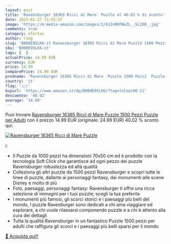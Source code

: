 ```yaml
---
layout: post
title: 'Ravensburger 16365 Ricci di Mare  Puzzle al 40.02 % di sconto'
date: 2021-01-27 11:53:37
image: 'https://m.media-amazon.com/images/I/61ZnRKPWaZL._SL200_.jpg'
comments: true
category: ofertas
author: ring
slug: 'B000E95LK6-it Ravensburger 16365 Ricci di Mare Puzzle 1500 Pezzi Puzzle...'
sku: 'B000E95LK6-it'
tags: [  ]
actualPrice: 14.99 EUR
currency: EUR
price: 14.99
comparePrice: 24.99 EUR
prodname: 'Ravensburger 16365 Ricci di Mare  Puzzle 1500 Pezzi  Puzzle per Adulti'
country: 'it'
flag: '🇮🇹'
buyurl: 'https://www.amazon.it/dp/B000E95LK6/?tag=tolees00-21'
descuento: '40.02'
average: '14.99'
---
```


Puoi trovare [Ravensburger 16365 Ricci di Mare  Puzzle 1500 Pezzi  Puzzle per Adulti](https://www.amazon.it/dp/B000E95LK6/?tag=tolees00-21) con il prezzo 14.99 EUR (originale: 24.99 EUR) 40.02 % sconto qui:

[![Ravensburger 16365 Ricci di Mare  Puzzle](https://m.media-amazon.com/images/I/61ZnRKPWaZL._SL200_.jpg)](https://www.amazon.it/dp/B000E95LK6/?tag=tolees00-21)

ℹ️:

- Il Puzzle da 1000 pezzi ha dimensioni 70x50 cm ed è prodotto con la tecnologia Soft Click che garantisce ad ogni pezzo dei puzzle Ravensburger robustezza ed altà qualità
- Colleziona gli altri puzzle da 1500 pezzi Ravensburger e scopri tutte le linee di puzzle, dallarte ai personaggi fantasy, dai monumenti alle scene Disney e molto di più
- Foto, paesaggi, personaggi fantasy: Ravensburger ti offre una ricca selezione di immagini per i tuoi puzzle; scegli la tua preferita
- I monumenti più famosi, gli scorci storici e i paesaggi più belli del mondo, I puzzle Ravesburger sono dedicati a chi ama viaggiare ed esplorare, a chi vuole rilassarsi componendo puzzle e a chi è attento alla cura dei dettagli
- Tutta la qualità Ravensburger in un fantastico Puzzle 1500 pezzi per adulti che raffigura gli scorci e i paesaggi più belli sparsi per il mondo

[🛒 Acquista qui!!](https://www.amazon.it/dp/B000E95LK6/?tag=tolees00-21)
